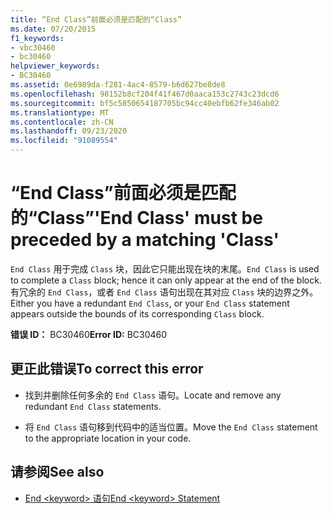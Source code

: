 ```yaml
---
title: “End Class”前面必须是匹配的“Class”
ms.date: 07/20/2015
f1_keywords:
- vbc30460
- bc30460
helpviewer_keywords:
- BC30460
ms.assetid: 0e6989da-f281-4ac4-8579-b6d627be8de8
ms.openlocfilehash: 98152b8cf204f41f467d0aaca153c2743c23dcd6
ms.sourcegitcommit: bf5c5850654187705bc94cc40ebfb62fe346ab02
ms.translationtype: MT
ms.contentlocale: zh-CN
ms.lasthandoff: 09/23/2020
ms.locfileid: "91089554"
---
```

# <a name="end-class-must-be-preceded-by-a-matching-class"></a><span data-ttu-id="d741f-102">“End Class”前面必须是匹配的“Class”</span><span class="sxs-lookup"><span data-stu-id="d741f-102">'End Class' must be preceded by a matching 'Class'</span></span>

<span data-ttu-id="d741f-103">`End Class` 用于完成 `Class` 块，因此它只能出现在块的末尾。</span><span class="sxs-lookup"><span data-stu-id="d741f-103">`End Class` is used to complete a `Class` block; hence it can only appear at the end of the block.</span></span> <span data-ttu-id="d741f-104">有冗余的 `End Class`，或者 `End Class` 语句出现在其对应 `Class` 块的边界之外。</span><span class="sxs-lookup"><span data-stu-id="d741f-104">Either you have a redundant `End Class`, or your `End Class` statement appears outside the bounds of its corresponding `Class` block.</span></span>  
  
 <span data-ttu-id="d741f-105">**错误 ID：** BC30460</span><span class="sxs-lookup"><span data-stu-id="d741f-105">**Error ID:** BC30460</span></span>  
  
## <a name="to-correct-this-error"></a><span data-ttu-id="d741f-106">更正此错误</span><span class="sxs-lookup"><span data-stu-id="d741f-106">To correct this error</span></span>  
  
- <span data-ttu-id="d741f-107">找到并删除任何多余的 `End Class` 语句。</span><span class="sxs-lookup"><span data-stu-id="d741f-107">Locate and remove any redundant `End Class` statements.</span></span>  
  
- <span data-ttu-id="d741f-108">将 `End Class` 语句移到代码中的适当位置。</span><span class="sxs-lookup"><span data-stu-id="d741f-108">Move the `End Class` statement to the appropriate location in your code.</span></span>  
  
## <a name="see-also"></a><span data-ttu-id="d741f-109">请参阅</span><span class="sxs-lookup"><span data-stu-id="d741f-109">See also</span></span>

- [<span data-ttu-id="d741f-110">End \<keyword> 语句</span><span class="sxs-lookup"><span data-stu-id="d741f-110">End \<keyword> Statement</span></span>](../language-reference/statements/end-keyword-statement.md)
